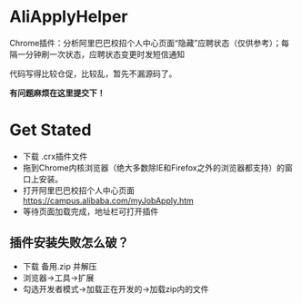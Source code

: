 # AliApplyHelper
Chrome插件：分析阿里巴巴校招个人中心页面“隐藏”应聘状态（仅供参考）；每隔一分钟刷一次状态，应聘状态变更时发短信通知

代码写得比较仓促，比较乱，暂先不漏源码了。

**有问题麻烦在这里提交下！**

# Get Stated
- 下载 .crx插件文件
- 拖到Chrome内核浏览器（绝大多数除IE和Firefox之外的浏览器都支持）的窗口上安装。
- 打开阿里巴巴校招个人中心页面 https://campus.alibaba.com/myJobApply.htm
- 等待页面加载完成，地址栏可打开插件

## 插件安装失败怎么破？
- 下载 备用.zip 并解压
- 浏览器->工具->扩展
- 勾选开发者模式->加载正在开发的->加载zip内的文件
